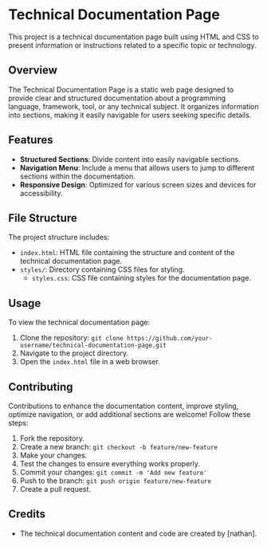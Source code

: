 # Technical Documentation Page

This project is a technical documentation page built using HTML and CSS to present information or instructions related to a specific topic or technology.

## Overview

The Technical Documentation Page is a static web page designed to provide clear and structured documentation about a programming language, framework, tool, or any technical subject. It organizes information into sections, making it easily navigable for users seeking specific details.

## Features

- **Structured Sections**: Divide content into easily navigable sections.
- **Navigation Menu**: Include a menu that allows users to jump to different sections within the documentation.
- **Responsive Design**: Optimized for various screen sizes and devices for accessibility.

## File Structure

The project structure includes:

- `index.html`: HTML file containing the structure and content of the technical documentation page.
- `styles/`: Directory containing CSS files for styling.
  - `styles.css`: CSS file containing styles for the documentation page.

## Usage

To view the technical documentation page:

1. Clone the repository: `git clone https://github.com/your-username/technical-documentation-page.git`
2. Navigate to the project directory.
3. Open the `index.html` file in a web browser.

## Contributing

Contributions to enhance the documentation content, improve styling, optimize navigation, or add additional sections are welcome! Follow these steps:

1. Fork the repository.
2. Create a new branch: `git checkout -b feature/new-feature`
3. Make your changes.
4. Test the changes to ensure everything works properly.
5. Commit your changes: `git commit -m 'Add new feature'`
6. Push to the branch: `git push origin feature/new-feature`
7. Create a pull request.

## Credits

- The technical documentation content and code are created by [nathan].

